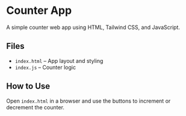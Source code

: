 # Counter App

A simple counter web app using HTML, Tailwind CSS, and JavaScript.

## Files

- `index.html` – App layout and styling
- `index.js` – Counter logic

## How to Use

Open `index.html` in a browser and use the buttons to increment or decrement the counter.
